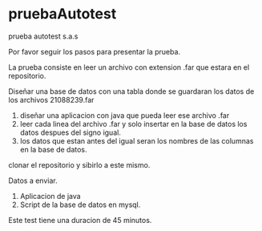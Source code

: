 # pruebaAutotest
prueba autotest s.a.s

Por favor seguir los pasos para presentar la prueba.

La prueba consiste en leer un archivo con extension .far que estara en el repositorio.

Diseñar una base de datos con una tabla donde se guardaran los datos de los archivos 21088239.far

1) diseñar una aplicacion con java que pueda leer ese archivo .far
2) leer cada linea del archivo .far y solo insertar en la base de datos los datos despues del signo igual.
3) los datos que estan antes del igual seran los nombres de las columnas en la base de datos.


clonar el repositorio y sibirlo a este mismo.

Datos a enviar.

1) Aplicacion de java
2) Script de la base de datos en mysql.

Este test tiene una duracion de 45 minutos.

